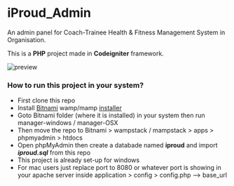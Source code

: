 # iProud_Admin
An admin panel for Coach-Trainee Health &amp; Fitness Management System in Organisation.

This is a **PHP** project made in **Codeigniter** framework.

<img src="https://raw.githubusercontent.com/Subhom1/mygitsrc/master/src/gif/iProud_Admin_Preview.gif" alt="preview">

### How to run this project in your system?

* First clone this repo
* Install [Bitnami](http://bit.ly/33VKewj) wamp/mamp [installer](http://bit.ly/33VKewj)
* Goto Bitnami folder (where it is installed) in your system then run manager-windows / manager-OSX
* Then move the repo to Bitnami > wampstack / mampstack > apps > phpmyadmin > htdocs 
* Open phpMyAdmin then create a databade named **iproud** and import ***iproud.sql*** from this repo
* This project is already set-up for windows
* For mac users just replace port to 8080 or whatever port is showing in your apache server inside application > config > config.php --> base_url
